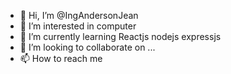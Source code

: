 - 👋 Hi, I’m @IngAndersonJean
- 👀 I’m interested in computer
- 🌱 I’m currently learning Reactjs nodejs expressjs 
- 💞️ I’m looking to collaborate on ...
- 📫 How to reach me 

<!---
IngAndersonJean/IngAndersonJean is a ✨ special ✨ repository because its `README.md` (this file) appears on your GitHub profile.
You can click the Preview link to take a look at your changes.
--->
